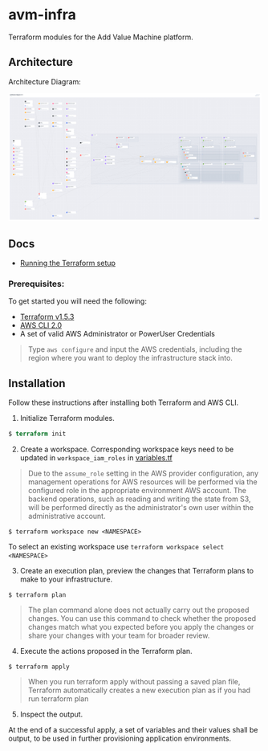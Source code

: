 # avm-infra

Terraform modules for the Add Value Machine platform.

## Architecture

Architecture Diagram:

![](docs/diagrams/architecture-diagram-v1.3.png)

## Docs
- [Running the Terraform setup](docs/setup.md)

### Prerequisites:

To get started you will need the following:

- [Terraform v1.5.3](https://developer.hashicorp.com/terraform/downloads)
- [AWS CLI 2.0](https://aws.amazon.com/cli/)
- A set of valid AWS Administrator or PowerUser Credentials

> Type `aws configure` and input the AWS credentials, including the region where you want to deploy the infrastructure
> stack into.

## Installation

Follow these instructions after installing both Terraform and AWS CLI.

1. Initialize Terraform modules. 

```terraform
$ terraform init
```

2. Create a workspace. Corresponding workspace keys need to be updated in `workspace_iam_roles` in [variables.tf](variables.tf)

> Due to the `assume_role` setting in the AWS provider configuration, any management operations for AWS resources will be performed via the configured role in the appropriate environment AWS account. The backend operations, such as reading and writing the state from S3, will be performed directly as the administrator's own user within the administrative account.

```
$ terraform workspace new <NAMESPACE>
```

To select an existing workspace use `terraform workspace select <NAMESPACE>`

3. Create an execution plan, preview the changes that Terraform plans to make to your infrastructure.

```
$ terraform plan
```

> The plan command alone does not actually carry out the proposed changes. You can use this command to check whether the proposed changes match what you expected before you apply the changes or share your changes with your team for broader review.

4. Execute the actions proposed in the Terraform plan.

```
$ terraform apply
```

> When you run terraform apply without passing a saved plan file, Terraform automatically creates a new execution plan as if you had run terraform plan

5. Inspect the output.

At the end of a successful apply, a set of variables and their values shall be output, to be used in further provisioning application environments.
